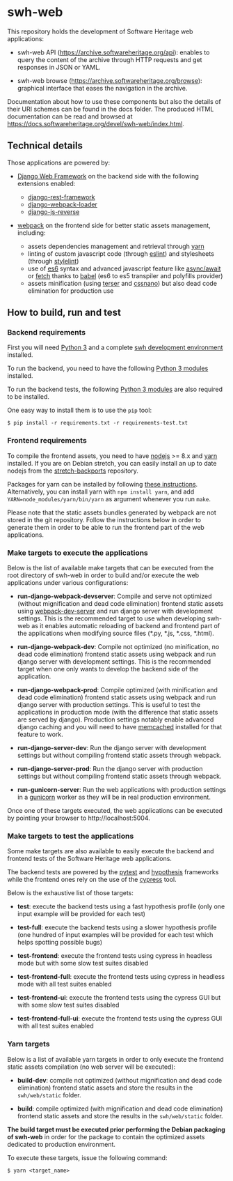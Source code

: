 # swh-web

This repository holds the development of Software Heritage web applications:

* swh-web API (https://archive.softwareheritage.org/api): enables to query the content of the archive through HTTP requests and get responses in JSON or YAML.

* swh-web browse (https://archive.softwareheritage.org/browse): graphical interface that eases the navigation in the archive.

Documentation about how to use these components but also the details of their URI schemes
can be found in the docs folder. The produced HTML documentation can be read and browsed
at https://docs.softwareheritage.org/devel/swh-web/index.html.

## Technical details

Those applications are powered by:

  * [Django Web Framework](https://www.djangoproject.com/) on the backend side with the following extensions enabled:

    * [django-rest-framework](http://www.django-rest-framework.org/)
    * [django-webpack-loader](https://github.com/owais/django-webpack-loader)
    * [django-js-reverse](http://django-js-reverse.readthedocs.io/en/latest/)

  * [webpack](https://webpack.js.org/) on the frontend side for better static assets management, including:

    * assets dependencies management and retrieval through [yarn](https://yarnpkg.com/en/)
    * linting of custom javascript code (through [eslint](https://eslint.org/)) and stylesheets (through [stylelint](https://stylelint.io/))
    * use of [es6](http://es6-features.org) syntax and advanced javascript feature like [async/await](https://javascript.info/async-await) or [fetch](https://developer.mozilla.org/en-US/docs/Web/API/Fetch_API) thanks to [babel](https://babeljs.io/) (es6 to es5 transpiler and polyfills provider)
    * assets minification (using [terser](https://github.com/terser-js/terser) and [cssnano](http://cssnano.co/)) but also dead code elimination for production use

## How to build, run and test

### Backend requirements

First you will need [Python 3](https://www.python.org) and a complete [swh development environment](https://forge.softwareheritage.org/source/swh-environment/) installed.

To run the backend, you need to have the following [Python 3 modules](requirements.txt) installed.

To run the backend tests, the following [Python 3 modules](requirements-test.txt) are also required to be installed.

One easy way to install them is to use the `pip` tool:
```
$ pip install -r requirements.txt -r requirements-test.txt
```

### Frontend requirements

To compile the frontend assets, you need to have [nodejs](https://nodejs.org/en/) >= 8.x and [yarn](https://yarnpkg.com/en/) installed. If you are on Debian stretch, you can easily install an up to date nodejs from the [stretch-backports](https://backports.debian.org/Instructions/) repository.

Packages for yarn can be installed by following [these instructions](https://yarnpkg.com/en/docs/install#debian-stable).
Alternatively, you can install yarn with `npm install yarn`, and add `YARN=node_modules/yarn/bin/yarn` as argument whenever you run `make`.

Please note that the static assets bundles generated by webpack are not stored in the git repository. Follow the instructions below in order to generate them in order to be able to run the frontend part of the web applications.

### Make targets to execute the applications

Below is the list of available make targets that can be executed from the root directory of swh-web in order to build and/or execute the web applications under various configurations:

* **run-django-webpack-devserver**: Compile and serve not optimized (without mignification and dead code elimination) frontend static assets using [webpack-dev-server](https://github.com/webpack/webpack-dev-server) and run django server with development settings. This is the recommended target to use when developing swh-web as it enables automatic reloading of backend and frontend part of the applications when modifying source files (*.py, *.js, *.css, *.html).

* **run-django-webpack-dev**: Compile not optimized (no minification, no dead code elimination) frontend static assets using webpack and run django server with development settings. This is the recommended target when one only wants to develop the backend side of the application.

* **run-django-webpack-prod**: Compile optimized (with minification and dead code elimination) frontend static assets using webpack and run django server with production settings. This is useful to test the applications in production mode (with the difference that static assets are served by django). Production settings notably enable advanced django caching and you will need to have [memcached](https://memcached.org/) installed for that feature to work.

* **run-django-server-dev**: Run the django server with development settings but without compiling frontend static assets through webpack.

* **run-django-server-prod**: Run the django server with production settings but without compiling frontend static assets through webpack.

* **run-gunicorn-server**: Run the web applications with production settings in a [gunicorn](http://gunicorn.org/) worker as they will be in real production environment.

Once one of these targets executed, the web applications can be executed by pointing your browser to http://localhost:5004.

### Make targets to test the applications

Some make targets are also available to easily execute the backend and frontend tests of the Software Heritage web applications.

The backend tests are powered by the [pytest](https://docs.pytest.org/en/latest/) and [hypothesis](https://hypothesis.readthedocs.io/en/latest/) frameworks while the frontend ones rely on the use of the [cypress](https://www.cypress.io/) tool.

Below is the exhaustive list of those targets:

* **test**: execute the backend tests using a fast hypothesis profile (only one input example will be provided for each test)

* **test-full**: execute the backend tests using a slower hypothesis profile (one hundred of input examples will be provided for each test which helps spotting possible bugs)

* **test-frontend**: execute the frontend tests using cypress in headless mode but with some slow test suites disabled

* **test-frontend-full**: execute the frontend tests using cypress in headless mode with all test suites enabled

* **test-frontend-ui**: execute the frontend tests using the cypress GUI but with some slow test suites disabled

* **test-frontend-full-ui**: execute the frontend tests using the cypress GUI with all test suites enabled

### Yarn targets

Below is a list of available yarn targets in order to only execute the frontend static assets compilation (no web server will be executed):

* **build-dev**: compile not optimized (without mignification and dead code elimination) frontend static assets and store the results in the `swh/web/static` folder.

* **build**: compile optimized (with mignification and dead code elimination) frontend static assets and store the results in the `swh/web/static` folder.

**The build target must be executed prior performing the Debian packaging of swh-web** in order for the package to contain the optimized assets dedicated to production environment.

To execute these targets, issue the following command:

```
$ yarn <target_name>
```
